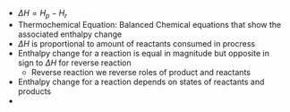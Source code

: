 - $\Delta H = H_p-H_r$
- Thermochemical Equation: Balanced Chemical equations that show the associated enthalpy change
- $\Delta H$ is proportional to amount of reactants consumed in procress
- Enthalpy change for a reaction is equal in magnitude but opposite in sign to $\Delta H$ for reverse reaction
	- Reverse reaction we reverse roles of product and reactants
- Enthalpy change for a reaction depends on states of reactants and products
- 